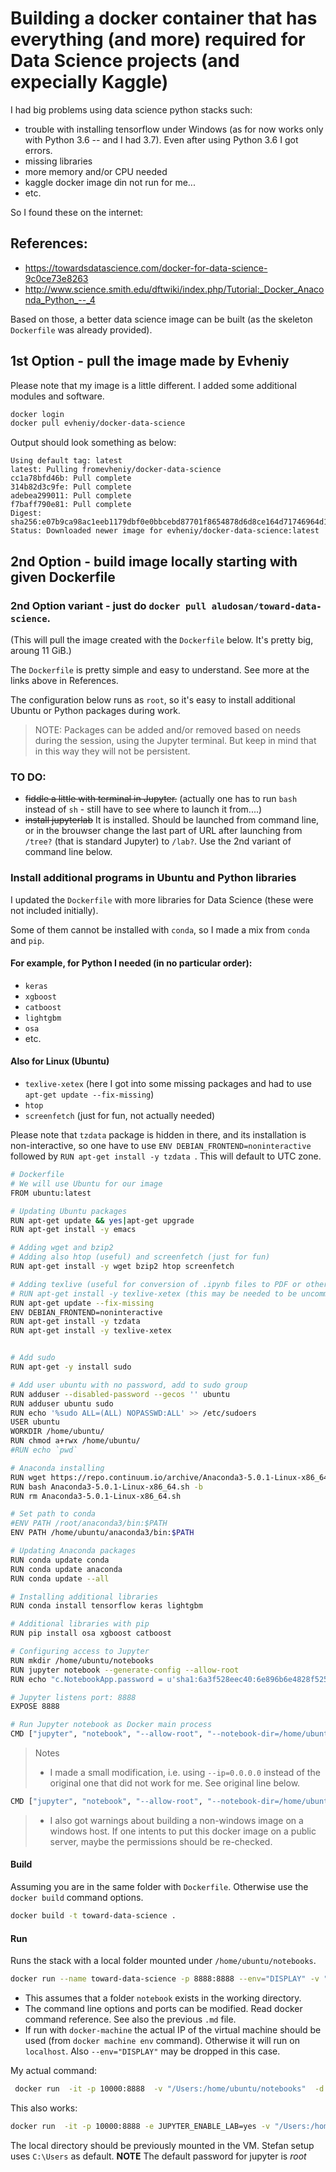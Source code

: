 # Building a docker container that has everything (and more) required for Data Science projects (and expecially Kaggle)

I had big problems using data science python stacks such:
- trouble with installing tensorflow under Windows (as for now works only with Python 3.6 -- and I had 3.7). Even after using Python 3.6 I got errors.
- missing libraries
- more memory and/or CPU needed
- kaggle docker image din not run for me...
- etc.

So I found these on the internet:
## References:
* https://towardsdatascience.com/docker-for-data-science-9c0ce73e8263
* http://www.science.smith.edu/dftwiki/index.php/Tutorial:_Docker_Anaconda_Python_--_4

Based on those, a better data science image can be built (as the skeleton `Dockerfile` was already provided).


## 1st Option - pull the image made by Evheniy
Please note that my image is a little different. I added some additional modules and software.

```bash
docker login
docker pull evheniy/docker-data-science
```
Output should look something as below:
```
Using default tag: latest
latest: Pulling fromevheniy/docker-data-science
cc1a78bfd46b: Pull complete 
314b82d3c9fe: Pull complete 
adebea299011: Pull complete 
f7baff790e81: Pull complete 
Digest: sha256:e07b9ca98ac1eeb1179dbf0e0bbcebd87701f8654878d6d8ce164d71746964d1
Status: Downloaded newer image for evheniy/docker-data-science:latest

```
## 2nd Option - build image locally starting with given Dockerfile
### 2nd Option variant - just do `docker pull aludosan/toward-data-science`. 
(This will pull the image created with the `Dockerfile` below. It's pretty big, aroung 11 GiB.)

The `Dockerfile` is pretty simple and easy to understand. See more at the links above in References.

The configuration below runs as `root`, so it's easy to install additional Ubuntu or Python packages during work.

> NOTE: Packages can be added and/or removed based on needs during the session, using the Jupyter terminal. But keep in mind that in this way they will not be persistent.

### TO DO:
* ~~fiddle a little with terminal in Jupyter.~~ (actually one has to run `bash` instead of `sh` - still have to see where to launch it from....)
* ~~install jupyterlab~~ It is installed. Should be launched from command line, or in the brouwser change the last part of URL after launching from `/tree?` (that is standard Jupyter) to `/lab?`. Use the 2nd variant of command line below.

### Install additional programs in Ubuntu and Python libraries 
I updated the `Dockerfile` with more libraries for Data Science (these were not included initially).

Some of them cannot be installed with `conda`, so I made a mix from `conda` and `pip`.

#### For example, for Python I needed (in no particular order):
* `keras`
* `xgboost`
* `catboost`
* `lightgbm`
* `osa`
* etc.

#### Also for Linux (Ubuntu)
* `texlive-xetex` (here I got into some missing packages and had to use `apt-get update --fix-missing`)
* `htop`
* `screenfetch` (just for fun, not actually needed)

Please note that `tzdata` package is hidden in there, and its installation is non-interactive, so one have to use `ENV DEBIAN_FRONTEND=noninteractive` followed by `RUN apt-get install -y tzdata `. This will default to UTC zone.


```bash
# Dockerfile
# We will use Ubuntu for our image
FROM ubuntu:latest

# Updating Ubuntu packages
RUN apt-get update && yes|apt-get upgrade
RUN apt-get install -y emacs

# Adding wget and bzip2
# Adding also htop (useful) and screenfetch (just for fun)
RUN apt-get install -y wget bzip2 htop screenfetch

# Adding texlive (useful for conversion of .ipynb files to PDF or other formats)
# RUN apt-get install -y texlive-xetex (this may be needed to be uncommented and run twice)
RUN apt-get update --fix-missing
ENV DEBIAN_FRONTEND=noninteractive 
RUN apt-get install -y tzdata 
RUN apt-get install -y texlive-xetex


# Add sudo
RUN apt-get -y install sudo

# Add user ubuntu with no password, add to sudo group
RUN adduser --disabled-password --gecos '' ubuntu
RUN adduser ubuntu sudo
RUN echo '%sudo ALL=(ALL) NOPASSWD:ALL' >> /etc/sudoers
USER ubuntu
WORKDIR /home/ubuntu/
RUN chmod a+rwx /home/ubuntu/
#RUN echo `pwd`

# Anaconda installing
RUN wget https://repo.continuum.io/archive/Anaconda3-5.0.1-Linux-x86_64.sh
RUN bash Anaconda3-5.0.1-Linux-x86_64.sh -b
RUN rm Anaconda3-5.0.1-Linux-x86_64.sh

# Set path to conda
#ENV PATH /root/anaconda3/bin:$PATH
ENV PATH /home/ubuntu/anaconda3/bin:$PATH

# Updating Anaconda packages
RUN conda update conda
RUN conda update anaconda
RUN conda update --all

# Installing additional libraries
RUN conda install tensorflow keras lightgbm

# Additional libraries with pip
RUN pip install osa xgboost catboost

# Configuring access to Jupyter
RUN mkdir /home/ubuntu/notebooks
RUN jupyter notebook --generate-config --allow-root
RUN echo "c.NotebookApp.password = u'sha1:6a3f528eec40:6e896b6e4828f525a6e20e5411cd1c8075d68619'" >> /home/ubuntu/.jupyter/jupyter_notebook_config.py

# Jupyter listens port: 8888
EXPOSE 8888

# Run Jupyter notebook as Docker main process
CMD ["jupyter", "notebook", "--allow-root", "--notebook-dir=/home/ubuntu/notebooks", "--ip=0.0.0.0", "--port=8888", "--no-browser"]
```
> Notes 
> - I made a small modification, i.e. using `--ip=0.0.0.0` instead of the original one that did not work for me. See original line below.
```bash
CMD ["jupyter", "notebook", "--allow-root", "--notebook-dir=/home/ubuntu/notebooks", "--ip='*'", "--port=8888", "--no-browser"]
```
> * I also got warnings about building a non-windows image on a windows host. If one intents to put this docker image on a public server, maybe the permissions should be re-checked.

#### Build
Assuming you are in the same folder with `Dockerfile`. Otherwise use the `docker build` command options.
```bash
docker build -t toward-data-science .
```

#### Run
Runs the stack with a local folder mounted under `/home/ubuntu/notebooks`.

```bash
docker run --name toward-data-science -p 8888:8888 --env="DISPLAY" -v "$PWD/notebooks:/home/ubuntu/notebooks" -d toward-data-science
```
* This assumes that a folder `notebook` exists in the working directory.
* The command line options and ports can be modified. Read docker command reference. See also the previous `.md` file.
* If run with `docker-machine` the actual IP of the virtual machine should be used (from `docker machine env` command). Otherwise it will run on `localhost`. Also `--env="DISPLAY"` may be dropped in this case.

My actual command:
```bash
 docker run  -it -p 10000:8888  -v "/Users:/home/ubuntu/notebooks"  -d toward-data-science
```
This also works:
```bash
docker run  -it -p 10000:8888 -e JUPYTER_ENABLE_LAB=yes -v "/Users:/home/ubuntu/notebooks"  -d toward-data-science
```

The local directory should be previously mounted in the VM. Stefan setup uses `C:\Users` as default.
**NOTE**
The default password for jupyter is *root*

